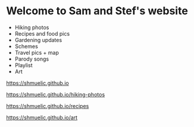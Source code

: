 # Welcome to Sam and Stef's website
- Hiking photos
- Recipes and food pics
- Gardening updates
- Schemes
- Travel pics + map
- Parody songs
- Playlist
- Art

https://shmuelic.github.io

https://shmuelic.github.io/hiking-photos

https://shmuelic.github.io/recipes

https://shmuelic.github.io/art

